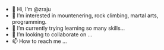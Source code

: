 - 👋 Hi, I’m @zraju
- 👀 I’m interested in mountenering, rock climbing, martal arts, programming.
- 🌱 I’m currently trying learning so many skills... 
- 💞️ I’m looking to collaborate on ...
- 📫 How to reach me ...

<!---
zraju/zraju is a ✨ special ✨ repository because its `README.md` (this file) appears on your GitHub profile.
You can click the Preview link to take a look at your changes.
--->
